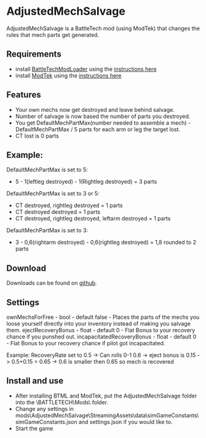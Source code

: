 # AdjustedMechSalvage
AdjustedMechSalvage is a BattleTech mod (using ModTek) that changes the rules that mech parts get generated.

## Requirements
* install [BattleTechModLoader](https://github.com/Mpstark/BattleTechModLoader/releases) using the [instructions here](https://github.com/Mpstark/BattleTechModLoader)
* install [ModTek](https://github.com/Mpstark/ModTek/releases) using the [instructions here](https://github.com/Mpstark/ModTek)

## Features
- Your own mechs now get destroyed and leave behind salvage.
- Number of salvage is now based the number of parts you destroyed.
- You get DefaultMechPartMax(number needed to assemble a mech) - DefaultMechPartMax / 5 parts for each arm or leg the target lost.
- CT lost is 0 parts

## Example: 
DefaultMechPartMax is set to 5:
- 5 - 1(leftleg destroyed) - 1(Rightleg destroyed) = 3 parts

DefaultMechPartMax is set to 3 or 5:
- CT destroyed, rightleg destroyed = 1 parts
- CT destroyed destroyed = 1 parts
- CT destroyed, rightleg destroyed, leftarm destroyed = 1 parts

DefaultMechPartMax is set to 3:
- 3 - 0,6(rightarm destroyed) - 0,6(rightleg destroyed) = 1,8 rounded to 2 parts

## Download
Downloads can be found on [github](https://github.com/Morphyum/AdjustedMechSalvage/releases).
    
## Settings
ownMechsForFree - bool - default false - Places the parts of the mechs you loose yourself directly into your inventory instead of making you salvage them.
ejectRecoveryBonus - float - default 0 - Flat Bonus to your recovery chance if you punshed out.
incapacitatedRecoveryBonus - float - default 0 - Flat Bonus to your recovery chance if pilot got incapacitated.

Example: RecoveryRate set to 0.5 -> Can rolls 0-1 0.6 -> eject bonus is 0.15 -> 0.5+0.15 = 0.65 -> 0.6 is smaller then 0.65 so mech is recovered
       
## Install and use
- After installing BTML and ModTek, put the AdjustedMechSalvage folder into the \BATTLETECH\Mods\ folder.
- Change any settings in mods\AdjustedMechSalvage\StreamingAssets\data\simGameConstants\simGameConstants.json and settings.json if you would like to.
- Start the game
